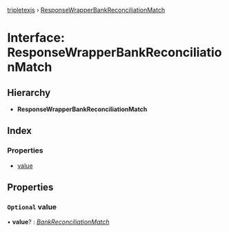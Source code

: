 [tripletexjs](../README.md) › [ResponseWrapperBankReconciliationMatch](responsewrapperbankreconciliationmatch.md)

# Interface: ResponseWrapperBankReconciliationMatch

## Hierarchy

* **ResponseWrapperBankReconciliationMatch**

## Index

### Properties

* [value](responsewrapperbankreconciliationmatch.md#optional-value)

## Properties

### `Optional` value

• **value**? : *[BankReconciliationMatch](../modules/bankreconciliationmatch.md)*
